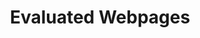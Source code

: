 ---
layout: page
title: Evaluated Webpages
permalink: /Onward2021/HTML
redirect: https://github.com/gwendal-jouneaux/AdaptableHTML-EnergyConsumption
---